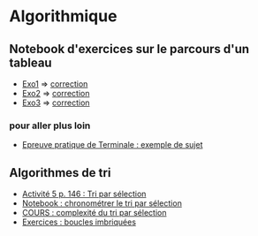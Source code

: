 # Algorithmique
## Notebook d'exercices sur le parcours d'un tableau
* [Exo1](https://github.com/thfruchart/1nsi/blob/main/S9/EXO1_Parcours_Tableau.ipynb) => [correction](https://github.com/thfruchart/1nsi/blob/main/S9/EXO1_Parcours_Tableau_CORRECTION.ipynb)
* [Exo2](https://github.com/thfruchart/1nsi/blob/main/S9/EXO2_Parcours_Tableau.ipynb) => [correction](https://github.com/thfruchart/1nsi/blob/main/S9/EXO2_Parcours_Tableau_CORRECTION.ipynb)
* [Exo3](https://github.com/thfruchart/1nsi/blob/main/S9/EXO3_Parcours_Tableau.ipynb)  => [correction](https://github.com/thfruchart/1nsi/blob/main/S9/EXO3_Parcours_Tableau_CORRECTION.ipynb)

### pour aller plus loin
* [Epreuve pratique de Terminale : exemple de sujet](https://github.com/thfruchart/1nsi/blob/main/S9/SujetEpreuvePratique1.ipynb)


## Algorithmes de tri
* [Activité 5 p. 146 : Tri par sélection](https://www.cahier-nsi.fr/tri_par_selection/)
* [Notebook : chronométrer le tri par sélection](https://github.com/thfruchart/1nsi/blob/main/S9/Chrono_Tri_Selection.ipynb)
* [COURS : complexité du tri par sélection](https://github.com/thfruchart/1nsi/blob/main/S9/COURS_Complexit%C3%A9_TRI.ipynb)
* [Exercices : boucles imbriquées](https://github.com/thfruchart/1nsi/blob/main/S9/Activit%C3%A9_Boucles_imbriqu%C3%A9es.ipynb)
